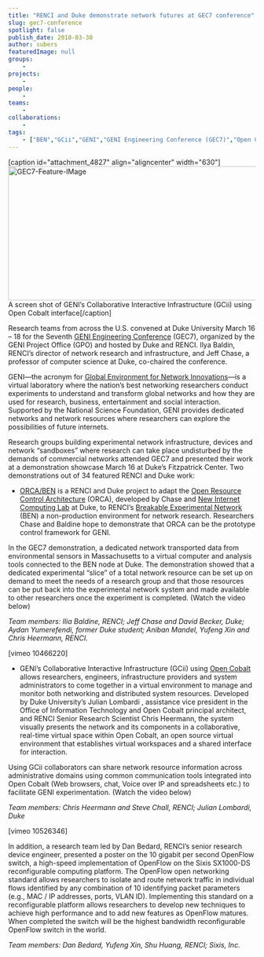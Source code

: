 ```yaml
---
title: "RENCI and Duke demonstrate network futures at GEC7 conference"
slug: gec7-conference
spotlight: false
publish_date: 2010-03-30
author: subers
featuredImage: null
groups:
    - 
projects:
    - 
people:
    - 
teams: 
    - 
collaborations:
    - 
tags:
    - ["BEN","GCii","GENI","GENI Engineering Conference (GEC7)","Open Cobalt","OpenFlow","ORCA"]
---
```

[caption id="attachment_4827" align="aligncenter" width="630"]<img class="wp-image-4827 size-large" title="GEC7-Feature-IMage" src="http://www.renci.org/wp-content/uploads/2010/03/GEC7-Feature-IMage-630x273.png" alt="GEC7-Feature-IMage" width="630" height="273" /> A screen shot of GENI’s Collaborative Interactive Infrastructure (GCii) using Open Cobalt interface[/caption]

Research teams from across the U.S. convened at Duke University March 16 – 18 for the Seventh <a href="http://www.geni.net" target="_blank" rel="noopener">GENI Engineering Conference</a> (GEC7), organized by the GENI Project Office (GPO) and hosted by Duke and RENCI. Ilya Baldin, RENCI’s director of network research and infrastructure, and Jeff Chase, a professor of computer science at Duke, co-chaired the conference.

<!--more-->

GENI—the acronym for <a href="http://www.geni.net/?page_id=2" target="_blank" rel="noopener">Global Environment for Network Innovations</a>—is a virtual laboratory where the nation’s best networking researchers conduct experiments to understand and transform global networks and how they are used for research, business, entertainment and social interaction.  Supported by the National Science Foundation, GENI provides dedicated networks and network resources where researchers can explore the possibilities of future internets.

Research groups building experimental network infrastructure, devices and network “sandboxes” where research can take place undisturbed by the demands of commercial networks attended GEC7 and presented their work at a demonstration showcase March 16 at Duke’s Fitzpatrick Center. Two demonstrations out of 34 featured RENCI and Duke work:
<ul>
 	<li><a href="https://ben.renci.org/index.php?option=com_content&amp;view=article&amp;id=77&amp;Itemid=84" target="_blank" rel="noopener">ORCA/BEN</a> is a RENCI and Duke project to adapt the <a href="http://renci.org/wp-content/uploads/2010/03/orca-retro.pdf">Open Resource Control Architecture</a> (ORCA), developed by Chase and <a href="http://www.cs.duke.edu/nicl/" target="_blank" rel="noopener">New Internet Computing Lab</a> at Duke, to RENCI’s <a href="http://renci.org/news/benefits-of-ben/" target="_blank" rel="noopener">Breakable Experimental Network</a> (BEN) a non-production environment for network research. Researchers Chase and Baldine hope to demonstrate that ORCA can be the prototype control framework for GENI.</li>
</ul>
In the GEC7 demonstration, a dedicated network transported data from environmental sensors in Massachusetts to a virtual computer and analysis tools connected to the BEN node at Duke. The demonstration showed that a dedicated experimental “slice” of a total network resource can be set up on demand to meet the needs of a research group and that those resources can be put back into the experimental network system and made available to other researchers once the experiment is completed. (Watch the video below)

<em>Team members: Ilia Baldine, RENCI; Jeff Chase and David Becker, Duke; Aydan Yumerefendi, former Duke student; Aniban Mandel, Yufeng Xin and Chris Heermann, RENCI.</em>

[vimeo 10466220]
<ul>
 	<li>GENI’s Collaborative Interactive Infrastructure (GCii) using <a href="http://www.opencobalt.net" target="_blank" rel="noopener">Open Cobalt</a> allows researchers, engineers, infrastructure providers and system administrators to come together in a virtual environment to manage and monitor both networking and distributed system resources. Developed by Duke University’s Julian Lombardi , assistance vice president in the Office of Information Technology and Open Cobalt principal architect, and RENCI Senior Research Scientist Chris Heermann, the system visually presents the network and its components in a collaborative, real-time virtual space within Open Cobalt, an open source virtual environment that establishes virtual workspaces and a shared interface for interaction.</li>
</ul>
Using GCii collaborators can share network resource information across administrative domains using common communication tools integrated into Open Cobalt (Web browsers, chat, Voice over IP and spreadsheets etc.) to facilitate GENI experimentation. (Watch the video below)

<em>Team members: Chris Heermann and Steve Chall, RENCI; Julian Lombardi, Duke</em>

[vimeo 10526346]

In addition, a research team led by Dan Bedard, RENCI’s senior research device engineer, presented a poster on the 10 gigabit per second OpenFlow switch, a high-speed implementation of OpenFlow on the Sixis SX1000-DS reconfigurable computing platform. The OpenFlow open networking standard allows researchers to isolate and route network traffic in individual flows identified by any combination of 10 identifying packet parameters (e.g., MAC / IP addresses, ports, VLAN ID). Implementing this standard on a reconfigurable platform allows researchers to develop new techniques to achieve high performance and to add new features as OpenFlow matures. When completed the switch will be the highest bandwidth reconfigurable OpenFlow switch in the world.

<em>Team members: Dan Bedard, Yufeng Xin, Shu Huang, RENCI; Sixis, Inc.</em>

&nbsp;
